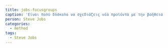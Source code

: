 ```yaml
---
title: jobs-focusgroups
caption: 'Είναι πολύ δύσκολο να σχεδιάζεις νέα προϊόντα με την βοήθεια ομάδων εστίασης. Πολλές φορές οι άνθρωποι δεν ξέρουν τι θέλουν μέχρι να τους το δείξεις.'
person: Steve Jobs
categories:
  - method
tags:
  - Steve Jobs
---
```

